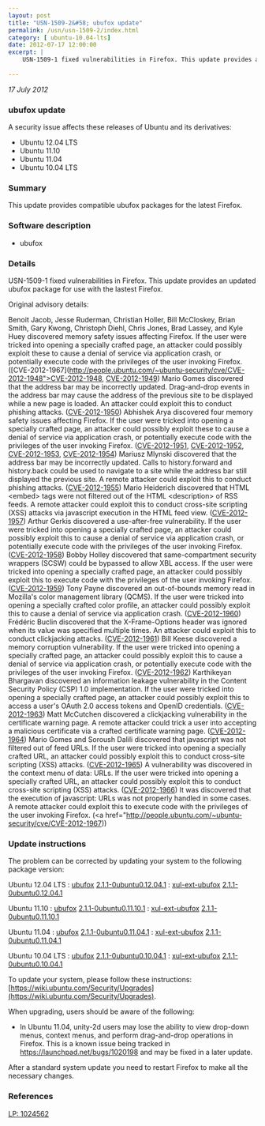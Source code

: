 ```yaml
---
layout: post
title: "USN-1509-2&#58; ubufox update"
permalink: /usn/usn-1509-2/index.html
category: [ ubuntu-10.04-lts]
date: 2012-07-17 12:00:00
excerpt: |
    USN-1509-1 fixed vulnerabilities in Firefox. This update provides an updated ubufox package for use with the lastest Firefox.
    
--- 
```

 
 

*17 July 2012*

### ubufox update

A security issue affects these releases of Ubuntu and its derivatives:

* Ubuntu 12.04 LTS
* Ubuntu 11.10
* Ubuntu 11.04
* Ubuntu 10.04 LTS

### Summary

This update provides compatible ubufox packages for the latest Firefox. 

### Software description

* ubufox 

### Details

USN-1509-1 fixed vulnerabilities in Firefox. This update provides an updated ubufox package for use with the lastest Firefox.

Original advisory details:

 Benoit Jacob, Jesse Ruderman, Christian Holler, Bill McCloskey, Brian Smith, Gary Kwong, Christoph Diehl, Chris Jones, Brad Lassey, and Kyle Huey discovered memory safety issues affecting Firefox. If the user were tricked into opening a specially crafted page, an attacker could possibly exploit these to cause a denial of service via application crash, or potentially execute code with the privileges of the user invoking Firefox. ([CVE-2012-1967](http://people.ubuntu.com/~ubuntu-security/cve/CVE-2012-1948">CVE-2012-1948</a>, <a href="http://people.ubuntu.com/~ubuntu-security/cve/CVE-2012-1949">CVE-2012-1949</a>) Mario Gomes discovered that the address bar may be incorrectly updated. Drag-and-drop events in the address bar may cause the address of the previous site to be displayed while a new page is loaded. An attacker could exploit this to conduct phishing attacks. (<a href="http://people.ubuntu.com/~ubuntu-security/cve/CVE-2012-1950">CVE-2012-1950</a>) Abhishek Arya discovered four memory safety issues affecting Firefox. If the user were tricked into opening a specially crafted page, an attacker could possibly exploit these to cause a denial of service via application crash, or potentially execute code with the privileges of the user invoking Firefox. (<a href="http://people.ubuntu.com/~ubuntu-security/cve/CVE-2012-1951">CVE-2012-1951</a>, <a href="http://people.ubuntu.com/~ubuntu-security/cve/CVE-2012-1952">CVE-2012-1952</a>, <a href="http://people.ubuntu.com/~ubuntu-security/cve/CVE-2012-1953">CVE-2012-1953</a>, <a href="http://people.ubuntu.com/~ubuntu-security/cve/CVE-2012-1954">CVE-2012-1954</a>) Mariusz Mlynski discovered that the address bar may be incorrectly updated. Calls to history.forward and history.back could be used to navigate to a site while the address bar still displayed the previous site. A remote attacker could exploit this to conduct phishing attacks. (<a href="http://people.ubuntu.com/~ubuntu-security/cve/CVE-2012-1955">CVE-2012-1955</a>) Mario Heiderich discovered that HTML &lt;embed&gt; tags were not filtered out of the HTML &lt;description&gt; of RSS feeds. A remote attacker could exploit this to conduct cross-site scripting (XSS) attacks via javascript execution in the HTML feed view. (<a href="http://people.ubuntu.com/~ubuntu-security/cve/CVE-2012-1957">CVE-2012-1957</a>) Arthur Gerkis discovered a use-after-free vulnerability. If the user were tricked into opening a specially crafted page, an attacker could possibly exploit this to cause a denial of service via application crash, or potentially execute code with the privileges of the user invoking Firefox. (<a href="http://people.ubuntu.com/~ubuntu-security/cve/CVE-2012-1958">CVE-2012-1958</a>) Bobby Holley discovered that same-compartment security wrappers (SCSW) could be bypassed to allow XBL access. If the user were tricked into opening a specially crafted page, an attacker could possibly exploit this to execute code with the privileges of the user invoking Firefox. (<a href="http://people.ubuntu.com/~ubuntu-security/cve/CVE-2012-1959">CVE-2012-1959</a>) Tony Payne discovered an out-of-bounds memory read in Mozilla&#39;s color management library (QCMS). If the user were tricked into opening a specially crafted color profile, an attacker could possibly exploit this to cause a denial of service via application crash. (<a href="http://people.ubuntu.com/~ubuntu-security/cve/CVE-2012-1960">CVE-2012-1960</a>) Frédéric Buclin discovered that the X-Frame-Options header was ignored when its value was specified multiple times. An attacker could exploit this to conduct clickjacking attacks. (<a href="http://people.ubuntu.com/~ubuntu-security/cve/CVE-2012-1961">CVE-2012-1961</a>) Bill Keese discovered a memory corruption vulnerability. If the user were tricked into opening a specially crafted page, an attacker could possibly exploit this to cause a denial of service via application crash, or potentially execute code with the privileges of the user invoking Firefox. (<a href="http://people.ubuntu.com/~ubuntu-security/cve/CVE-2012-1962">CVE-2012-1962</a>) Karthikeyan Bhargavan discovered an information leakage vulnerability in the Content Security Policy (CSP) 1.0 implementation. If the user were tricked into opening a specially crafted page, an attacker could possibly exploit this to access a user&#39;s OAuth 2.0 access tokens and OpenID credentials. (<a href="http://people.ubuntu.com/~ubuntu-security/cve/CVE-2012-1963">CVE-2012-1963</a>) Matt McCutchen discovered a clickjacking vulnerability in the certificate warning page. A remote attacker could trick a user into accepting a malicious certificate via a crafted certificate warning page. (<a href="http://people.ubuntu.com/~ubuntu-security/cve/CVE-2012-1964">CVE-2012-1964</a>) Mario Gomes and Soroush Dalili discovered that javascript was not filtered out of feed URLs. If the user were tricked into opening a specially crafted URL, an attacker could possibly exploit this to conduct cross-site scripting (XSS) attacks. (<a href="http://people.ubuntu.com/~ubuntu-security/cve/CVE-2012-1965">CVE-2012-1965</a>) A vulnerability was discovered in the context menu of data: URLs. If the user were tricked into opening a specially crafted URL, an attacker could possibly exploit this to conduct cross-site scripting (XSS) attacks. (<a href="http://people.ubuntu.com/~ubuntu-security/cve/CVE-2012-1966">CVE-2012-1966</a>) It was discovered that the execution of javascript: URLs was not properly handled in some cases. A remote attacker could exploit this to execute code with the privileges of the user invoking Firefox. (<a href="http://people.ubuntu.com/~ubuntu-security/cve/CVE-2012-1967)) 

### Update instructions

The problem can be corrected by updating your system to the following package version:

Ubuntu 12.04 LTS
 : [ubufox](https://launchpad.net/ubuntu/+source/ubufox) <span> [2.1.1-0ubuntu0.12.04.1](https://launchpad.net/ubuntu/+source/ubufox/2.1.1-0ubuntu0.12.04.1) </span> 
 : [xul-ext-ubufox](https://launchpad.net/ubuntu/+source/ubufox) <span> [2.1.1-0ubuntu0.12.04.1](https://launchpad.net/ubuntu/+source/ubufox/2.1.1-0ubuntu0.12.04.1) </span> 

Ubuntu 11.10
 : [ubufox](https://launchpad.net/ubuntu/+source/ubufox) <span> [2.1.1-0ubuntu0.11.10.1](https://launchpad.net/ubuntu/+source/ubufox/2.1.1-0ubuntu0.11.10.1) </span> 
 : [xul-ext-ubufox](https://launchpad.net/ubuntu/+source/ubufox) <span> [2.1.1-0ubuntu0.11.10.1](https://launchpad.net/ubuntu/+source/ubufox/2.1.1-0ubuntu0.11.10.1) </span> 

Ubuntu 11.04
 : [ubufox](https://launchpad.net/ubuntu/+source/ubufox) <span> [2.1.1-0ubuntu0.11.04.1](https://launchpad.net/ubuntu/+source/ubufox/2.1.1-0ubuntu0.11.04.1) </span> 
 : [xul-ext-ubufox](https://launchpad.net/ubuntu/+source/ubufox) <span> [2.1.1-0ubuntu0.11.04.1](https://launchpad.net/ubuntu/+source/ubufox/2.1.1-0ubuntu0.11.04.1) </span> 

Ubuntu 10.04 LTS
 : [ubufox](https://launchpad.net/ubuntu/+source/ubufox) <span> [2.1.1-0ubuntu0.10.04.1](https://launchpad.net/ubuntu/+source/ubufox/2.1.1-0ubuntu0.10.04.1) </span> 
 : [xul-ext-ubufox](https://launchpad.net/ubuntu/+source/ubufox) <span> [2.1.1-0ubuntu0.10.04.1](https://launchpad.net/ubuntu/+source/ubufox/2.1.1-0ubuntu0.10.04.1) </span> 

To update your system, please follow these instructions: [https://wiki.ubuntu.com/Security/Upgrades](https://wiki.ubuntu.com/Security/Upgrades).

When upgrading, users should be aware of the following:

- In Ubuntu 11.04, unity-2d users may lose the ability to view drop-down menus, context menus, and perform drag-and-drop operations in Firefox. This is a known issue being tracked in https://launchpad.net/bugs/1020198 and may be fixed in a later update.

After a standard system update you need to restart Firefox to make all the necessary changes. 

### References

 
 [LP: 1024562](https://launchpad.net/bugs/1024562)
 

